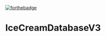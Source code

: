 [![forthebadge](https://forthebadge.com/images/badges/made-with-crayons.svg)](https://forthebadge.com)

# IceCreamDatabaseV3